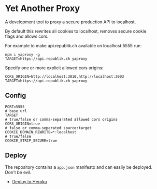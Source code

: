 # Yet Another Proxy

A development tool to proxy a secure production API to localhost.

By default this rewrites all cookies to localhost, removes secure cookie flags and allows cors.

For example to make api.republik.ch available on localhost:5555 run:
```
npm i yaproxy -g
TARGET=https://api.republik.ch yaproxy
```

Specify one or more explicit allowed cors origins:
```
CORS_ORIGIN=http://localhost:3010,http://localhost:3003 TARGET=https://api.republik.ch yaproxy
```

## Config

```
PORT=5555
# base url
TARGET
# true/false or comma-separated allowed cors origins
CORS_ORIGIN=true
# false or comma-separated source:target
COOKIE_DOMAIN_REWRITE=*:localhost
# true/false
COOKIE_STRIP_SECURE=true
```

## Deploy

The repository contains a `app.json` manifesto and can easily be deployed. Don't be evil.

- [Deploy to Heroku](https://heroku.com/deploy)
